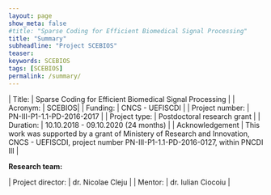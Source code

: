 ```yaml
---
layout: page
show_meta: false
#title: "Sparse Coding for Efficient Biomedical Signal Processing"
title: "Summary"
subheadline: "Project SCEBIOS"
teaser:
keywords: SCEBIOS
tags: [SCEBIOS]
permalink: /summary/
---
```




| Title: | Sparse Coding for Efficient Biomedical Signal Processing |
| Acronym: | SCEBIOS|
| Funding: | CNCS - UEFISCDI | 
| Project number: | PN-III-P1-1.1-PD-2016-2017 |
| Project type: | Postdoctoral research grant |
| Duration: | 10.10.2018 -  09.10.2020 (24 months) |
| Acknowledgement | This work was supported by a grant of Ministery of Research and Innovation, CNCS - UEFISCDI, project number PN-III-P1-1.1-PD-2016-0127, within PNCDI III |

**Research team:**

| Project director: | dr. Nicolae Cleju |
| Mentor: | dr. Iulian Ciocoiu |
